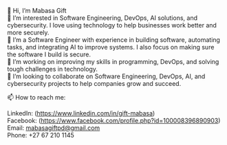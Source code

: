 👋 Hi, I’m Mabasa Gift  
👀 I’m interested in Software Engineering, DevOps, AI solutions, and cybersecurity. I love using technology to help businesses work better and more securely.  
🌱 I’m a Software Engineer with experience in building software, automating tasks, and integrating AI to improve systems. I also focus on making sure the software I build is secure.  
🔭 I’m working on improving my skills in programming, DevOps, and solving tough challenges in technology.  
💞️ I’m looking to collaborate on Software Engineering, DevOps, AI, and cybersecurity projects to help companies grow and succeed. 

📫 How to reach me: 

LinkedIn: (https://www.linkedin.com/in/gift-mabasa)  
Facebook: (https://www.facebook.com/profile.php?id=100008396890903)  
Email: mabasagiftpd@gmail.com  
Phone: +27 67 210 1145 

<!---
puffdog/puffdog is a ✨ special ✨ repository because its `README.md` (this file) appears on your GitHub profile.
You can click the Preview link to take a look at your changes.
--->
